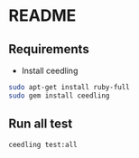 # README
## Requirements 
- Install ceedling 
``` sh
sudo apt-get install ruby-full
sudo gem install ceedling
```

## Run all test 
``` sh
ceedling test:all
```
